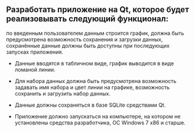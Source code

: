 ## Разработать приложение на Qt, которое будет реализовывать следующий функционал: 
по введенным пользователем данным строится график, должна быть предусмотрена возможность сохранения и загрузки данных, сохранённые данные должны быть доступны при последующих запусках приложения. 

- Данные вводятся в табличном виде, график выводится в виде ломаной линии. 

- Для набора данных должна быть предусмотрена возможность задавать имя набора и цвет линии на графике, возможность сохранить и загрузить набор данных.

- Данные должны сохраняться в базе SQLite средствами Qt.

- Приложение должно запускаться на компьютере, на котором не установлены средства разработчика, ОС Windows 7 x86 и старше.
